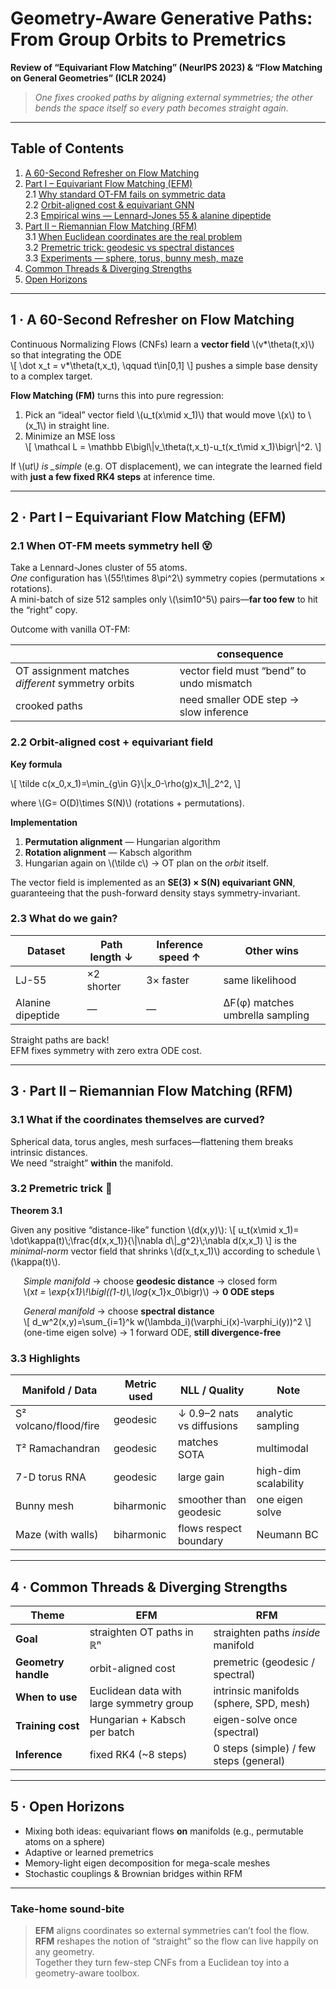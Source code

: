 # Geometry-Aware Generative Paths: From Group Orbits to Premetrics

**Review of “Equivariant Flow Matching” (NeurIPS 2023) & “Flow Matching on General Geometries” (ICLR 2024)**

> _One fixes crooked paths by aligning external symmetries; the other bends the space itself so every path becomes straight again._

---

## Table of Contents

1. [A 60-Second Refresher on Flow Matching](#fm-refresher)
2. [Part I – Equivariant Flow Matching (EFM)](#efm)  
   2.1 [Why standard OT-FM fails on symmetric data](#efm-motivation)  
   2.2 [Orbit-aligned cost & equivariant GNN](#efm-method)  
   2.3 [Empirical wins — Lennard-Jones 55 & alanine dipeptide](#efm-results)
3. [Part II – Riemannian Flow Matching (RFM)](#rfm)  
   3.1 [When Euclidean coordinates are the real problem](#rfm-motivation)  
   3.2 [Premetric trick: geodesic vs spectral distances](#rfm-method)  
   3.3 [Experiments — sphere, torus, bunny mesh, maze](#rfm-results)
4. [Common Threads & Diverging Strengths](#compare)
5. [Open Horizons](#outlook)

---

<a name="fm-refresher"></a>

## 1 · A 60-Second Refresher on Flow Matching

Continuous Normalizing Flows (CNFs) learn a **vector field** \\(v*\\theta(t,x)\\) so that integrating the ODE  
\\[
\\dot x_t = v*\\theta(t,x_t), \\qquad t\\in[0,1]
\\]
pushes a simple base density to a complex target.

**Flow Matching (FM)** turns this into pure regression:

1. Pick an “ideal” vector field \\(u_t(x\\mid x_1)\\) that would move \\(x\\) to \\(x_1\\) in straight line.
2. Minimize an MSE loss  
   \\[
   \\mathcal L = \\mathbb E\\bigl\\|v_\\theta(t,x_t)-u_t(x_t\\mid x_1)\\bigr\\|^2.
   \\]

If \\(u*t\\) is \_simple* (e.g. OT displacement), we can integrate the learned field with **just a few fixed RK4 steps** at inference time.

---

<a name="efm"></a>

## 2 · Part I – Equivariant Flow Matching (EFM)

<a name="efm-motivation"></a>

### 2.1 When OT-FM meets symmetry hell 😵

Take a Lennard-Jones cluster of 55 atoms.  
_One_ configuration has \\(55!\\times 8\\pi^2\\) symmetry copies (permutations × rotations).  
A mini-batch of size 512 samples only \\(\\sim10^5\\) pairs—**far too few** to hit the “right” copy.

Outcome with vanilla OT-FM:

|                                                   | consequence                               |
| ------------------------------------------------- | ----------------------------------------- |
| OT assignment matches _different_ symmetry orbits | vector field must “bend” to undo mismatch |
| crooked paths                                     | need smaller ODE step → slow inference    |

<a name="efm-method"></a>

### 2.2 Orbit-aligned cost + equivariant field

**Key formula**

\\[
\\tilde c(x_0,x_1)=\\min_{g\\in G}\\|x_0-\\rho(g)x_1\\|_2^2,
\\]

where \\(G= O(D)\\times S(N)\\) (rotations + permutations).

**Implementation**

1. **Permutation alignment** — Hungarian algorithm
2. **Rotation alignment** — Kabsch algorithm
3. Hungarian again on \\(\\tilde c\\) → OT plan on the _orbit_ itself.

The vector field is implemented as an **SE(3) × S(N) equivariant GNN**, guaranteeing that the push-forward density stays symmetry-invariant.

<a name="efm-results"></a>

### 2.3 What do we gain?

| Dataset           | Path length ↓ | Inference speed ↑ | Other wins                      |
| ----------------- | ------------- | ----------------- | ------------------------------- |
| LJ-55             | ×2 shorter    | 3× faster         | same likelihood                 |
| Alanine dipeptide | —             | —                 | ΔF(φ) matches umbrella sampling |

Straight paths are back!  
EFM fixes symmetry with zero extra ODE cost.

---

<a name="rfm"></a>

## 3 · Part II – Riemannian Flow Matching (RFM)

<a name="rfm-motivation"></a>

### 3.1 What if the coordinates themselves are curved?

Spherical data, torus angles, mesh surfaces—flattening them breaks intrinsic distances.  
We need “straight” **within** the manifold.

<a name="rfm-method"></a>

### 3.2 Premetric trick 🔧

**Theorem 3.1**

Given any positive “distance-like” function \\(d(x,y)\\):
\\[
u_t(x\\mid x_1)=
\\dot\\kappa(t)\\;\\frac{d(x,x_1)}{\\|\\nabla d\\|_g^2}\\;\\nabla d(x,x_1)
\\]
is the _minimal-norm_ vector field that shrinks \\(d(x_t,x_1)\\) according to schedule \\(\\kappa(t)\\).

<div style="margin-left:1.5em">

_Simple manifold_ → choose **geodesic distance** → closed form  
\\(x*t = \\exp*{x*1}\\!\\bigl((1-t)\\,\\log*{x_1}x_0\\bigr)\\) → **0 ODE steps**

_General manifold_ → choose **spectral distance**  
\\[
d_w^2(x,y)=\\sum_{i=1}^k w(\\lambda_i)(\\varphi_i(x)-\\varphi_i(y))^2
\\]
(one-time eigen solve) → 1 forward ODE, **still divergence-free**

</div>

<a name="rfm-results"></a>

### 3.3 Highlights

| Manifold / Data       | Metric used | NLL / Quality              | Note                 |
| --------------------- | ----------- | -------------------------- | -------------------- |
| S² volcano/flood/fire | geodesic    | ↓ 0.9–2 nats vs diffusions | analytic sampling    |
| T² Ramachandran       | geodesic    | matches SOTA               | multimodal           |
| 7-D torus RNA         | geodesic    | large gain                 | high-dim scalability |
| Bunny mesh            | biharmonic  | smoother than geodesic     | one eigen solve      |
| Maze (with walls)     | biharmonic  | flows respect boundary     | Neumann BC           |

---

<a name="compare"></a>

## 4 · Common Threads & Diverging Strengths

| Theme               | EFM                                      | RFM                                     |
| ------------------- | ---------------------------------------- | --------------------------------------- |
| **Goal**            | straighten OT paths in ℝⁿ                | straighten paths _inside_ manifold      |
| **Geometry handle** | orbit-aligned cost                       | premetric (geodesic / spectral)         |
| **When to use**     | Euclidean data with large symmetry group | intrinsic manifolds (sphere, SPD, mesh) |
| **Training cost**   | Hungarian + Kabsch per batch             | eigen-solve once (spectral)             |
| **Inference**       | fixed RK4 (~8 steps)                     | 0 steps (simple) / few steps (general)  |

---

<a name="outlook"></a>

## 5 · Open Horizons

- Mixing both ideas: equivariant flows **on** manifolds (e.g., permutable atoms on a sphere)
- Adaptive or learned premetrics
- Memory-light eigen decomposition for mega-scale meshes
- Stochastic couplings & Brownian bridges within RFM

---

### Take-home sound-bite

> **EFM** aligns coordinates so external symmetries can’t fool the flow.  
> **RFM** reshapes the notion of “straight” so the flow can live happily on any geometry.  
> Together they turn few-step CNFs from a Euclidean toy into a geometry-aware toolbox.
